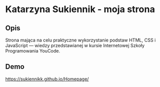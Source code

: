 # Katarzyna Sukiennik - moja strona 

## Opis

Strona mająca na celu praktyczne wykorzystanie podstaw HTML, CSS i JavaScript — wiedzy przedstawianej w kursie Internetowej Szkoły Programowania YouCode.


## Demo

https://sukiennikk.github.io/Homepage/

